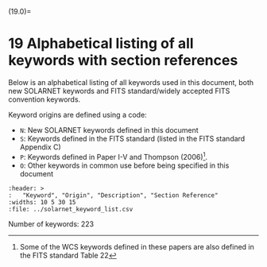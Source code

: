 (19.0)=
# 19 Alphabetical listing of all keywords with section references

Below is an alphabetical listing of all keywords used in this document, both new SOLARNET keywords and FITS standard/widely accepted FITS convention keywords.

Keyword origins are defined using a code:
- `N`: New SOLARNET keywords defined in this document
- `S`: Keywords defined in the FITS standard (listed in the FITS standard Appendix C)
- `P`: Keywords defined in Paper I-V and Thompson (2006)[^footnote-18].
- `O`: Other keywords in common use before being specified in this document

```{csv-table} Solarnet keywords
:header: >
:   "Keyword", "Origin", "Description", "Section Reference"
:widths: 10 5 30 15
:file: ../solarnet_keyword_list.csv
```

[^footnote-18]: Some of the WCS keywords defined in these papers are also defined in the FITS standard Table 22

Number of keywords: 223
